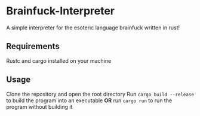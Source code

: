 # Brainfuck-Interpreter
A simple interpreter for the esoteric language brainfuck written in rust!

## Requirements
Rustc and cargo installed on your machine

## Usage
Clone the repository and open the root directory
Run `cargo build --release` to build the program into an executable
 **OR** run `cargo run` to run the program without building it
